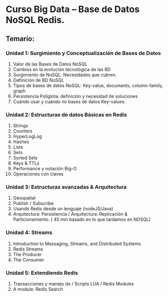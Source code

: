 # Curso Big Data – Base de Datos NoSQL Redis.
## Temario: 
### Unidad 1: Surgimiento y Conceptualización de Bases de Datos
1. Valor de las Bases de Datos NoSQL
2. Cambios en la evolución tecnológica de las BD
3. Surgimiento de NoSQL. Necesidades que cubren.
4. Definición de BD NoSQL
5. Tipos de bases de datos NoSQL: Key-value, documents, column-family, graph
6. Persistencia Políglota: definición y necesidad de soluciones
7. Cuándo usar y cuándo no bases de datos Key-values.
### Unidad 2: Estructuras de datos Básicas en Redis
1. Strings
2. Counters
3. HyperLogLog
4. Hashes
5. Lists
6. Sets
7. Sorted Sets
8. Keys & TTLs
9. Performance y notación Big-O
10. Operaciones con claves
### Unidad 3: Estructuras avanzadas & Arquitectura
1. Geospatial
2. Publish / Subscribe
3. Usando Redis desde un lenguaje (nodeJS/Java)
4. Arquitectura: Persistencia / Arquitectura: Replicación & Particionamiento. ( 45 min basado en lo que tardamos en NOSQL)
### Unidad 4: Streams
1. Introduction to Messaging, Streams, and Distributed Systems
2. Redis Streams
3. The Producer
4. The Consumer
### Unidad 5: Extendiendo Redis
1. Transacciones y manejo de / Scripts LUA / Redis Modules
2. A module: Redis Search

